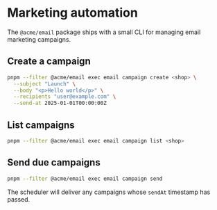 # Marketing automation

The `@acme/email` package ships with a small CLI for managing email marketing campaigns.

## Create a campaign

```bash
pnpm --filter @acme/email exec email campaign create <shop> \
  --subject "Launch" \
  --body "<p>Hello world</p>" \
  --recipients "user@example.com" \
  --send-at 2025-01-01T00:00:00Z
```

## List campaigns

```bash
pnpm --filter @acme/email exec email campaign list <shop>
```

## Send due campaigns

```bash
pnpm --filter @acme/email exec email campaign send
```

The scheduler will deliver any campaigns whose `sendAt` timestamp has passed.
